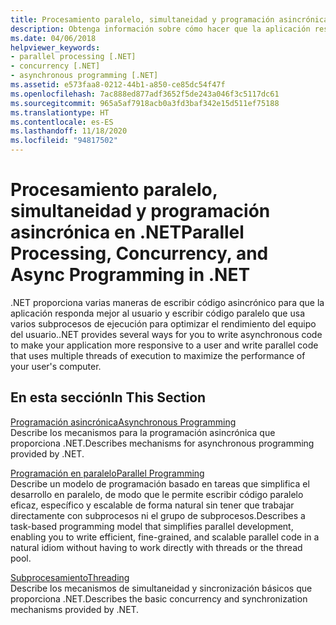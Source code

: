 ```yaml
---
title: Procesamiento paralelo, simultaneidad y programación asincrónica en .NET
description: Obtenga información sobre cómo hacer que la aplicación responda mejor y sea más rápida con funcionalidades de .NET para el procesamiento paralelo y la programación asincrónica
ms.date: 04/06/2018
helpviewer_keywords:
- parallel processing [.NET]
- concurrency [.NET]
- asynchronous programming [.NET]
ms.assetid: e573faa8-0212-44b1-a850-ce85dc54f47f
ms.openlocfilehash: 7ac888ed877adf3652f5de243a046f3c5117dc61
ms.sourcegitcommit: 965a5af7918acb0a3fd3baf342e15d511ef75188
ms.translationtype: HT
ms.contentlocale: es-ES
ms.lasthandoff: 11/18/2020
ms.locfileid: "94817502"
---
```

# <a name="parallel-processing-concurrency-and-async-programming-in-net"></a><span data-ttu-id="b60ef-103">Procesamiento paralelo, simultaneidad y programación asincrónica en .NET</span><span class="sxs-lookup"><span data-stu-id="b60ef-103">Parallel Processing, Concurrency, and Async Programming in .NET</span></span>
<span data-ttu-id="b60ef-104">.NET proporciona varias maneras de escribir código asincrónico para que la aplicación responda mejor al usuario y escribir código paralelo que usa varios subprocesos de ejecución para optimizar el rendimiento del equipo del usuario.</span><span class="sxs-lookup"><span data-stu-id="b60ef-104">.NET provides several ways for you to write asynchronous code to make your application more responsive to a user and write parallel code that uses multiple threads of execution to maximize the performance of your user's computer.</span></span>  
  
## <a name="in-this-section"></a><span data-ttu-id="b60ef-105">En esta sección</span><span class="sxs-lookup"><span data-stu-id="b60ef-105">In This Section</span></span>  
 [<span data-ttu-id="b60ef-106">Programación asincrónica</span><span class="sxs-lookup"><span data-stu-id="b60ef-106">Asynchronous Programming</span></span>](async.md)  
 <span data-ttu-id="b60ef-107">Describe los mecanismos para la programación asincrónica que proporciona .NET.</span><span class="sxs-lookup"><span data-stu-id="b60ef-107">Describes mechanisms for asynchronous programming provided by .NET.</span></span>  
  
 [<span data-ttu-id="b60ef-108">Programación en paralelo</span><span class="sxs-lookup"><span data-stu-id="b60ef-108">Parallel Programming</span></span>](parallel-programming/index.md)  
 <span data-ttu-id="b60ef-109">Describe un modelo de programación basado en tareas que simplifica el desarrollo en paralelo, de modo que le permite escribir código paralelo eficaz, específico y escalable de forma natural sin tener que trabajar directamente con subprocesos ni el grupo de subprocesos.</span><span class="sxs-lookup"><span data-stu-id="b60ef-109">Describes a task-based programming model that simplifies parallel development, enabling you to write efficient, fine-grained, and scalable parallel code in a natural idiom without having to work directly with threads or the thread pool.</span></span>  

 [<span data-ttu-id="b60ef-110">Subprocesamiento</span><span class="sxs-lookup"><span data-stu-id="b60ef-110">Threading</span></span>](threading/index.md)  
 <span data-ttu-id="b60ef-111">Describe los mecanismos de simultaneidad y sincronización básicos que proporciona .NET.</span><span class="sxs-lookup"><span data-stu-id="b60ef-111">Describes the basic concurrency and synchronization mechanisms provided by .NET.</span></span>  

